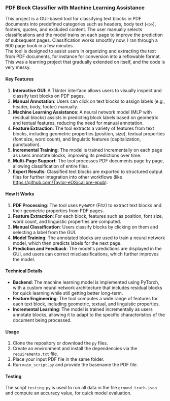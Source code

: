 ### **PDF Block Classifier with Machine Learning Assistance**

This project is a GUI-based tool for classifying text blocks in PDF documents into predefined categories such as headers, body text (`<p>`), footers, quotes, and excluded content. The user manually selects classifications and the model trains on each page to improve the prediction of subsequent pages. Classification works smoothly now, I ran through a 600 page book in a few minutes.<br>
The tool is designed to assist users in organizing and extracting the text from PDF documents, for instance for conversion into a reflowable format.<br>
This was a learning project that gradually extended on itself, and the code is very messy.<br>

#### **Key Features**
1. **Interactive GUI**: A Tkinter interface allows users to visually inspect and classify text blocks on PDF pages.
2. **Manual Annotation**: Users can click on text blocks to assign labels (e.g., header, body, footer) manually.
3. **Machine Learning Assistance**: A neural network model (MLP with residual blocks) assists in predicting block labels based on geometric and textual features, reducing the need for manual annotation.
4. **Feature Extraction**: The tool extracts a variety of features from text blocks, including geometric properties (position, size), textual properties (font size, word count), and linguistic features (capitalization, punctuation).
5. **Incremental Training**: The model is trained incrementally on each page as users annotate blocks, improving its predictions over time.
6. **Multi-Page Support**: The tool processes PDF documents page by page, allowing classification of entire files.
7. **Export Results**: Classified text blocks are exported to structured output files for further integration into other workflows (like https://github.com/Taylor-eOS/calibre-epub).

#### **How It Works**
1. **PDF Processing**: The tool uses `PyMuPDF` (Fitz) to extract text blocks and their geometric properties from PDF pages.
2. **Feature Extraction**: For each block, features such as position, font size, word count, and linguistic properties are computed.
3. **Manual Classification**: Users classify blocks by clicking on them and selecting a label from the GUI.
4. **Model Training**: The annotated blocks are used to train a neural network model, which then predicts labels for the next page.
5. **Prediction and Feedback**: The model's predictions are displayed in the GUI, and users can correct misclassifications, which further improves the model.

#### **Technical Details**
- **Backend**: The machine learning model is implemented using PyTorch, with a custom neural network architecture that includes residual blocks for quick learning while still getting better long-term.
- **Feature Engineering**: The tool computes a wide range of features for each text block, including geometric, textual, and linguistic properties.
- **Incremental Learning**: The model is trained incrementally as users annotate blocks, allowing it to adapt to the specific characteristics of the document being processed.

#### **Usage**
1. Clone the repository or download the `py` files.
2. Create an environment and install the dependencies via the `requirements.txt` file.
3. Place your input PDF file in the same folder.
4. Run `main_script.py` and provide the basename the PDF file.

#### **Testing**
The script `testing.py` is used to run all data in the file `ground_truth.json` and compute an accuracy value, for quick model evaluation.
